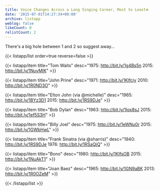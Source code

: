 ```yaml
---
title: Voice Changes Across a Long Singing Career, Most to Least➕
date: '2015-07-01T14:27:34+00:00'
archive: listapp
weblog: false
likeCount: 8
relistCount: 2
---
```


There's a big hole between 1 and 2 so suggest away…

<!--more-->

{{< listapp/list order=true reverse=false >}}

   {{< listapp/item title="Tom Waits"
      desc="1975: http://bit.ly/1g4Bs5n   2015: http://bit.ly/1NuyMIK" >}}

   {{< listapp/item title="John Prine"
      desc="1971: http://bit.ly/1Klfciy    2010: http://bit.ly/1R0ND3O" >}}

   {{< listapp/item title="Elton John (via @michelle)"
      desc="1965: http://bit.ly/1BYz3D1    2015: http://bit.ly/1RS9DJe" >}}

   {{< listapp/item title="Bob Dylan"
      desc="1963: http://bit.ly/1Iox8sJ    2015: http://bit.ly/1ef5S3H" >}}

   {{< listapp/item title="Billy Joel"
      desc="1975: http://bit.ly/1eWNu0r    2015: http://bit.ly/1GWbHwL" >}}

   {{< listapp/item title="Frank Sinatra (via @sharris)"
      desc="1940: http://bit.ly/1RS9DJe     1976: http://bit.ly/1RSaQjQ" >}}

   {{< listapp/item title="Bono"
      desc="1980: http://bit.ly/1KlfsOB    2015: http://bit.ly/1NuAkT1" >}}

   {{< listapp/item title="Joan Baez"
      desc="1965: http://bit.ly/1GN9aBK    2013: http://bit.ly/1R0OZeM" >}}

{{< /listapp/list >}}
